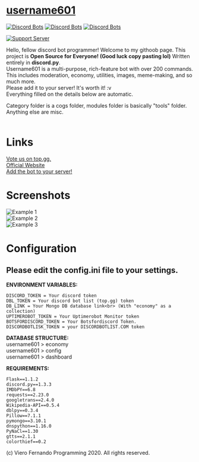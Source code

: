 # [username601](https://bit.ly/username601)
[![Discord Bots](https://top.gg/api/widget/status/696973408000409626.svg)](https://top.gg/bot/696973408000409626)
[![Discord Bots](https://top.gg/api/widget/servers/696973408000409626.svg)](https://top.gg/bot/696973408000409626)
[![Discord Bots](https://top.gg/api/widget/upvotes/696973408000409626.svg)](https://top.gg/bot/696973408000409626)

[![Support Server](https://discord.com/api/guilds/688373853889495044/embed.png?style=banner1)](https://discord.gg/HhAPkD8)

Hello, fellow discord bot programmer! Welcome to my githoob page. This project is **Open Source for Everyone! (Good luck copy pasting lol)** Written entirely in **discord.py**.<br>
Username601 is a multi-purpose, rich-feature bot with over 200 commands.<br>This includes moderation, economy, utilities, images, meme-making, and so much more.<br>Please add it to your server! It's worth it! :v<br>
Everything filled on the details below are automatic.<br>

Category folder is a cogs folder, modules folder is basically "tools" folder. Anything else are misc.<br><br>
# Links
[Vote us on top.gg.](https://top.gg/bot/696973408000409626/vote)<br>
[Official Website](https://vierofernando.github.io/username601)<br>
[Add the bot to your server!](https://discordapp.com/api/oauth2/authorize?client_id=696973408000409626&permissions=8&scope=bot)<br>

# Screenshots
![Example 1](https://vierofernando.github.io/username601/assets/screenshots/1.png)<br>
![Example 2](https://vierofernando.github.io/username601/assets/screenshots/2.png)<br>
![Example 3](https://vierofernando.github.io/username601/assets/screenshots/3.png)<br>

# Configuration
## Please edit the config.ini file to your settings.

**ENVIRONMENT VARIABLES:**<br>
```
DISCORD_TOKEN = Your discord token
DBL_TOKEN = Your discord bot list (top.gg) token
DB_LINK = Your Mongo DB database link<br> (With "economy" as a collection)
UPTIMEROBOT_TOKEN = Your Uptimerobot Monitor token
BOTSFORDISCORD_TOKEN = Your Botsfordiscord Token.
DISCORDBOTLISK_TOKEN = your DISCORDBOTLIST.COM token
```

**DATABASE STRUCTURE:**<br>
username601 > economy<br>
username601 > config<br>
username601 > dashboard<br>

**REQUIREMENTS:**<br>
```
Flask==1.1.2
discord.py==1.3.3
IMDbPY==6.8
requests==2.23.0
googletrans==2.4.0
Wikipedia-API==0.5.4
dblpy==0.3.4
Pillow==7.1.1
pymongo==3.10.1
dnspython==1.16.0
PyNaCl==1.30
gtts==2.1.1
colorthief==0.2
```

(c) Viero Fernando Programming 2020. All rights reserved.
